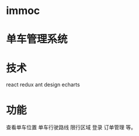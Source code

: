 # immoc

# 单车管理系统

# 技术
  react redux  ant design  echarts
  
# 功能
  查看单车位置  单车行驶路线  限行区域  登录  订单管理 等。
